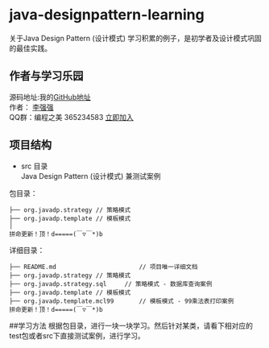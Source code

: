 # java-designpattern-learning
关于Java Design Pattern (设计模式) 学习积累的例子，是初学者及设计模式巩固的最佳实践。

## 作者与学习乐园
源码地址:我的[GitHub地址](https://github.com/JeffLi1993 "GitHub")<br>
作者： [李强强](http://www.bysocket.com/ "李强强")<br>
QQ群：编程之美 365234583 [立即加入](http://jq.qq.com/?_wv=1027&k=Sx4s4U "编程之美")

## 项目结构
- src 目录<br>
Java Design Pattern (设计模式) 兼测试案例<br>

包目录：

	├── org.javadp.strategy	// 策略模式
	├── org.javadp.template	// 模板模式
	│
	拼命更新！顶！d=====(￣▽￣*)b

详细目录：

	├── README.md						// 项目唯一详细文档
	├── org.javadp.strategy	// 策略模式
	├── org.javadp.strategy.sql		// 策略模式 - 数据库查询案例
	├── org.javadp.template	// 模板模式
	├── org.javadp.template.mcl99		// 模板模式 - 99乘法表打印案例
	拼命更新！顶！d=====(￣▽￣*)b

##学习方法
根据包目录，进行一块一块学习。然后针对某类，请看下相对应的test包或者src下直接测试案例，进行学习。